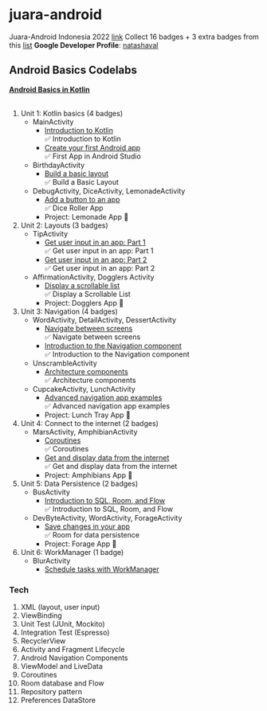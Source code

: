 # juara-android

Juara-Android Indonesia 2022 [link](https://gdg.community.dev/events/details/google-gdg-jakarta-presents-info-session-juaraandroid-season-1/)
Collect 16 badges + 3 extra badges from this [list](https://docs.google.com/spreadsheets/d/1wTOp7craI3UA1nBemw6HiSvKEZLzzW7lM0iT55M31xo/edit#gid=0)
**Google Developer Profile**: [natashaval](https://developers.google.com/profile/u/natashaval)

## Android Basics Codelabs
**[Android Basics in Kotlin](https://developer.android.com/courses/android-basics-kotlin/course)**  
<br/>
1. Unit 1: Kotlin basics (4 badges)
    * MainActivity
        * [Introduction to Kotlin](https://developer.android.com/courses/pathways/android-basics-kotlin-one)  
          ✅ Introduction to Kotlin
        * [Create your first Android app](https://developer.android.com/courses/pathways/android-basics-kotlin-two)  
          ✅ First App in Android Studio
    * BirthdayActivity
        * [Build a basic layout](https://developer.android.com/courses/pathways/android-basics-kotlin-three)  
          ✅ Build a Basic Layout
    * DebugActivity, DiceActivity, LemonadeActivity
        * [Add a button to an app](https://developer.android.com/courses/pathways/android-basics-kotlin-four)  
          ✅ Dice Roller App
        * Project: Lemonade App 🍋
2. Unit 2: Layouts (3 badges)
    * TipActivity
        * [Get user input in an app: Part 1](https://developer.android.com/courses/pathways/android-basics-kotlin-unit-2-pathway-1)  
          ✅ Get user input in an app: Part 1
        * [Get user input in an app: Part 2](https://developer.android.com/courses/pathways/android-basics-kotlin-unit-2-pathway-2)  
          ✅ Get user input in an app: Part 2
    * AffirmationActivity, Dogglers Activity
        * [Display a scrollable list](https://developer.android.com/courses/pathways/android-basics-kotlin-unit-2-pathway-3)  
          ✅ Display a Scrollable List
        * Project: Dogglers App 🐶
3. Unit 3: Navigation (4 badges)
    * WordActivity, DetailActivity, DessertActivity
        * [Navigate between screens](https://developer.android.com/courses/pathways/android-basics-kotlin-unit-3-pathway-1)  
          ✅ Navigate between screens
        * [Introduction to the Navigation component](https://developer.android.com/courses/pathways/android-basics-kotlin-unit-3-pathway-2)  
          ✅ Introduction to the Navigation component
    * UnscrambleActivity
        * [Architecture components](https://developer.android.com/courses/pathways/android-basics-kotlin-unit-3-pathway-3)  
          ✅ Architecture components
    * CupcakeActivity, LunchActivity
        * [Advanced navigation app examples](https://developer.android.com/courses/pathways/android-basics-kotlin-unit-3-pathway-4)  
          ✅ Advanced navigation app examples
        * Project: Lunch Tray App 🍱
4. Unit 4: Connect to the internet (2 badges)
    * MarsActivity, AmphibianActivity
        * [Coroutines](https://developer.android.com/courses/pathways/android-basics-kotlin-unit-4-pathway-1)  
          ✅ Coroutines
        * [Get and display data from the internet](https://developer.android.com/courses/pathways/android-basics-kotlin-unit-4-pathway-2)  
          ✅ Get and display data from the internet
        * Project: Amphibians App 🐸
5. Unit 5: Data Persistence (2 badges)
    * BusActivity
        * [Introduction to SQL, Room, and Flow](https://developer.android.com/courses/pathways/android-basics-kotlin-unit-5-pathway-1)  
          ✅ Introduction to SQL, Room, and Flow
    * DevByteActivity, WordActivity, ForageActivity
        * [Save changes in your app](https://developer.android.com/courses/pathways/android-basics-kotlin-unit-5-pathway-2)  
          ✅ Room for data persistence
        * Project: Forage App 🍄
6. Unit 6: WorkManager (1 badge)
    * BlurActivity
        * [Schedule tasks with WorkManager](https://developer.android.com/courses/pathways/android-basics-kotlin-unit-6-pathway-1)
    

### Tech

1. XML (layout, user input)
2. ViewBinding
3. Unit Test (JUnit, Mockito)
4. Integration Test (Espresso)
5. RecyclerView
6. Activity and Fragment Lifecycle
7. Android Navigation Components
8. ViewModel and LiveData
9. Coroutines
10. Room database and Flow
11. Repository pattern
12. Preferences DataStore